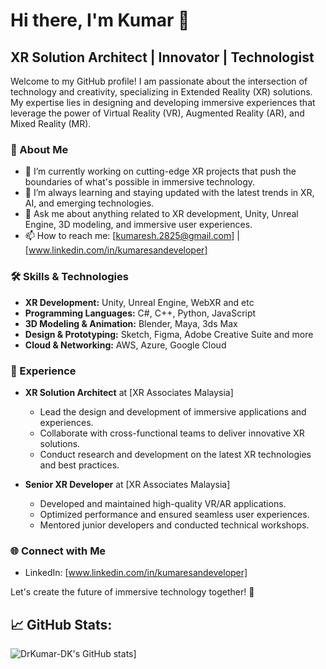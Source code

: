 # Hi there, I'm Kumar 👋

## XR Solution Architect | Innovator | Technologist

Welcome to my GitHub profile! I am passionate about the intersection of technology and creativity, specializing in Extended Reality (XR) solutions.
My expertise lies in designing and developing immersive experiences that leverage the power of Virtual Reality (VR), Augmented Reality (AR), and Mixed Reality (MR).

### 🚀 About Me
- 🔭 I’m currently working on cutting-edge XR projects that push the boundaries of what's possible in immersive technology.
- 🌱 I’m always learning and staying updated with the latest trends in XR, AI, and emerging technologies.
- 💬 Ask me about anything related to XR development, Unity, Unreal Engine, 3D modeling, and immersive user experiences.
- 📫 How to reach me: [kumaresh.2825@gmail.com] | [www.linkedin.com/in/kumaresandeveloper]

### 🛠️ Skills & Technologies
- **XR Development:** Unity, Unreal Engine, WebXR and etc
- **Programming Languages:** C#, C++, Python, JavaScript
- **3D Modeling & Animation:** Blender, Maya, 3ds Max
- **Design & Prototyping:** Sketch, Figma, Adobe Creative Suite and more
- **Cloud & Networking:** AWS, Azure, Google Cloud

### 💼 Experience
- **XR Solution Architect** at [XR Associates Malaysia]
  - Lead the design and development of immersive applications and experiences.
  - Collaborate with cross-functional teams to deliver innovative XR solutions.
  - Conduct research and development on the latest XR technologies and best practices.

- **Senior XR Developer** at [XR Associates Malaysia]
  - Developed and maintained high-quality VR/AR applications.
  - Optimized performance and ensured seamless user experiences.
  - Mentored junior developers and conducted technical workshops.

### 🌐 Connect with Me
- LinkedIn: [www.linkedin.com/in/kumaresandeveloper]

Let's create the future of immersive technology together! 🚀

## 📈 GitHub Stats:

![DrKumar-DK's GitHub stats](https://github-readme-stats.vercel.app/api?username=DrKumar-DK)]
